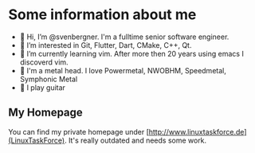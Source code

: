 # Some information about me

- 👋 Hi, I’m @svenbergner. I'm a fulltime senior software engineer. 
- 👀 I’m interested in Git, Flutter, Dart, CMake, C++, Qt.
- 🌱 I’m currently learning vim. After more then 20 years using emacs I discoverd vim.
- 🤘 I'm a metal head. I love Powermetal, NWOBHM, Speedmetal, Symphonic Metal
- 🎸 I play guitar

## My Homepage
You can find my private homepage under [http://www.linuxtaskforce.de](LinuxTaskForce). It's really outdated and needs some work.
